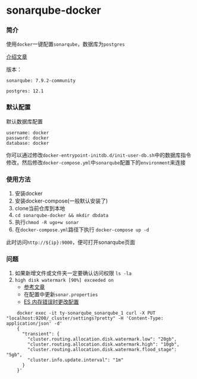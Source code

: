 # sonarqube-docker

### 简介

使用`docker`一键配置`sonarqube`，数据库为`postgres`

[介绍文章](https://huanghehg.github.io/2019/12/12/sonarqubeAndOclint/)

版本：

`sonarqube: 7.9.2-community`

`postgres: 12.1`

### 默认配置
默认数据库配置
```
username: docker
password: docker
database: docker
```
你可以通过修改`docker-entrypoint-initdb.d/init-user-db.sh`中的数据库指令修改，然后修改`docker-compose.yml`中`sonarqube`配置下的`environment`来连接

### 使用方法
1. 安装docker
2. 安装docker-compose(一般默认安装了)
3. clone当前仓库到本地
4. `cd sonarqube-docker && mkdir dbdata`
5. 执行`chmod -R ugo+w sonar`
6. 在`docker-compose.yml`路径下执行 `docker-compose up -d`

此时访问`http://${ip}:9000`，便可打开sonarqube页面


### 问题
1. 如果新增文件或文件夹一定要确认访问权限 `ls -la`
2. `high disk watermark [90%] exceeded on`
    - [参考文章](https://rtfm.co.ua/en/sonarqube-solving-unrecoverable-indexation-failures-and-elasticsearch-disk-watermark-exceeded-errors/)
    - 在配置中更新`sonar.properties`
    - [ES 内存错误时更改配置](https://www.elastic.co/guide/en/elasticsearch/reference/current/modules-cluster.html#disk-based-shard-allocation)
```
    docker exec -it ty-sonarqube_sonarqube_1 curl -X PUT "localhost:9200/_cluster/settings?pretty" -H 'Content-Type: application/json' -d'
    {
      "transient": {
        "cluster.routing.allocation.disk.watermark.low": "20gb",
        "cluster.routing.allocation.disk.watermark.high": "10gb",
        "cluster.routing.allocation.disk.watermark.flood_stage": "5gb",
        "cluster.info.update.interval": "1m"
      }
    }'
```


